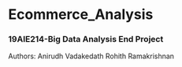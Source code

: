 # Ecommerce_Analysis

### 19AIE214-Big Data Analysis End Project
Authors:
Anirudh Vadakedath
Rohith Ramakrishnan
